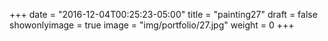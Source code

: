 
+++
date = "2016-12-04T00:25:23-05:00"
title = "painting27"
draft = false
showonlyimage = true
image = "img/portfolio/27.jpg"
weight = 0
+++
